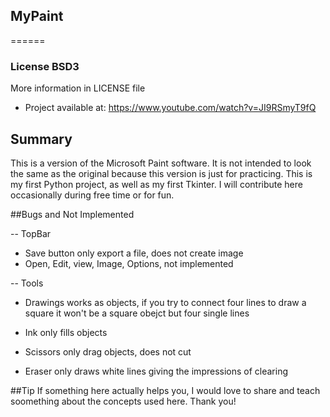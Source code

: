 ## MyPaint
======
### License BSD3

More information in LICENSE file

- Project available at: https://www.youtube.com/watch?v=JI9RSmyT9fQ

## Summary

This is a version of the Microsoft Paint software.
It is not intended to look the same as the original because this version is just for practicing.
This is my first Python project, as well as my first Tkinter.
I will contribute here occasionally during free time or for fun.

##Bugs and Not Implemented

-- TopBar
- Save button only export a file, does not create image
- Open, Edit, view, Image, Options, not implemented

-- Tools
- Drawings works as objects, if you try to connect four lines to draw a square
it won't be a square obejct but four single lines

- Ink only fills objects

- Scissors only drag objects, does not cut

- Eraser only draws white lines giving the impressions of clearing


##Tip
If something here actually helps you, I would love to share and teach soomething about the concepts used here. Thank you!

